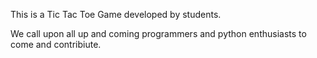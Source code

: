 This is a Tic Tac Toe Game developed by students.

We call upon all up and coming programmers and python enthusiasts to come and contribiute.
